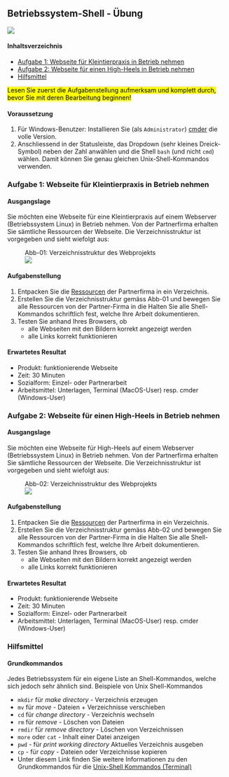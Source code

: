 <div class="jumbotron">
    <h2>Betriebssystem-Shell - Übung</h2><img class="icon" src="themen/img/terminal.png">
</div>

#### Inhaltsverzeichnis
<!-- MarkdownTOC -->

- [Aufgabe 1: Webseite für Kleintierpraxis in Betrieb nehmen](#aufgabe-1-webseite-f%C3%BCr-kleintierpraxis-in-betrieb-nehmen)
- [Aufgabe 2: Webseite für einen High-Heels in Betrieb nehmen](#aufgabe-2-webseite-f%C3%BCr-einen-high-heels-in-betrieb-nehmen)
- [Hilfsmittel](#hilfsmittel)

<!-- /MarkdownTOC -->


<mark>Lesen Sie zuerst die Aufgabenstellung aufmerksam und komplett durch, bevor Sie mit deren Bearbeitung beginnen!</mark>


<a id="windows-benutzer"></a>
#### Voraussetzung 
1. Für Windows-Benutzer: Installieren Sie (als <code>Administrator</code>) <a href="http://cmder.net" target="tab">cmder</a> die volle Version. 
2. Anschliessend in der Statusleiste, das Dropdown (sehr kleines Dreick-Symbol) neben der Zahl anwählen und die Shell <code>bash</code> (und nicht <code>cmd</code>) wählen. Damit können Sie genau gleichen Unix-Shell-Kommandos verwenden.


<a id="aufgabe-1-webseite-f%C3%BCr-kleintierpraxis-in-betrieb-nehmen"></a>
### Aufgabe 1: Webseite für Kleintierpraxis in Betrieb nehmen 

<a name="ausgangslage"></a>
<a id="ausgangslage"></a>
#### Ausgangslage
Sie möchten eine Webseite für eine Kleintierpraxis auf einem Webserver (Betriebssystem Linux) in Betrieb nehmen. Von der Partnerfirma erhalten Sie sämtliche Ressourcen der Webseite. Die Verzeichnisstruktur ist vorgegeben und sieht wiefolgt aus:

<figure>
<figcaption>Abb-01: Verzeichnisstruktur des Webprojekts</figcaption>
<img class="large" src="themen/img/ue_tierpraxis_01.png"/>
</figure>

<a name="aufgabenstellung"></a>
<a id="aufgabenstellung"></a>
#### Aufgabenstellung
1. Entpacken Sie die [Ressourcen](downloads/tierpraxis.zip) der Partnerfirma in ein Verzeichnis.
2. Erstellen Sie die Verzeichnisstruktur gemäss Abb-01 und bewegen Sie alle Ressourcen von der Partner-Firma  in die  Halten Sie alle Shell-Kommandos schriftlich fest, welche Ihre Arbeit dokumentieren. 
3. Testen Sie anhand Ihres Browsers, ob 
    * alle Webseiten mit den Bildern korrekt angezeigt werden
    * alle Links korrekt funktionieren 

<a id="erwartetes-resultat"></a>
#### Erwartetes Resultat
* Produkt: funktionierende Webseite
* Zeit: 30 Minuten
* Sozialform: Einzel- oder Partnerarbeit
* Arbeitsmittel: Unterlagen, Terminal (MacOS-User) resp. cmder (Windows-User)


<a id="aufgabe-2-webseite-f%C3%BCr-einen-high-heels-in-betrieb-nehmen"></a>
### Aufgabe 2: Webseite für einen High-Heels in Betrieb nehmen 
#### Ausgangslage
Sie möchten eine Webseite für High-Heels auf einem Webserver (Betriebssystem Linux) in Betrieb nehmen. Von der Partnerfirma erhalten Sie sämtliche Ressourcen der Webseite. Die Verzeichnisstruktur ist vorgegeben und sieht wiefolgt aus:

<figure>
<figcaption>Abb-02: Verzeichnisstruktur des Webprojekts</figcaption>
<img class="large" src="themen/img/ue_high_heels.png"/>
</figure>



<a name="aufgabenstellung"></a>
<a id="aufgabenstellung-1"></a>
#### Aufgabenstellung
1. Entpacken Sie die [Ressourcen](downloads/high_heels.zip) der Partnerfirma in ein Verzeichnis.
2. Erstellen Sie die Verzeichnisstruktur gemäss Abb-02 und bewegen Sie alle Ressourcen von der Partner-Firma  in die  Halten Sie alle Shell-Kommandos schriftlich fest, welche Ihre Arbeit dokumentieren. 
3. Testen Sie anhand Ihres Browsers, ob 
    * alle Webseiten mit den Bildern korrekt angezeigt werden
    * alle Links korrekt funktionieren 




<a id="erwartetes-resultat-1"></a>
#### Erwartetes Resultat
* Produkt: funktionierende Webseite
* Zeit: 30 Minuten
* Sozialform: Einzel- oder Partnerarbeit
* Arbeitsmittel: Unterlagen, Terminal (MacOS-User) resp. cmder (Windows-User)



<a id="hilfsmittel"></a>
### Hilfsmittel
<a id="grundkommandos"></a>
#### Grundkommandos
Jedes Betriebssystem für ein eigene Liste an Shell-Kommandos, welche sich jedoch sehr ähnlich sind. Beispiele von Unix Shell-Kommandos
* <code>mkdir</code> für *make directory* - Verzeichnis erzeugen
* <code>mv</code> für *move* - Dateien + Verzeichnisse verschieben
* <code>cd</code> für *change directory* - Verzeichnis wechseln
* <code>rm</code> für *remove* - Löschen von Dateien
* <code>rmdir</code> für *remove directory* - Löschen von Verzeichnissen
* <code>more</code> oder <code>cat</code> - Inhalt einer Datei anzeigen
* <code>pwd</code> - für *print working directory* Aktuelles Verzeichnis ausgeben
* <code>cp</code> - für *copy* - Dateien oder Verzeichnisse kopieren
* Unter diesem Link finden Sie weitere Informationen zu den Grundkommandos für die <a href="https://wiki.ubuntuusers.de/Shell/Befehlsübersicht/#Grundkommandos" target="tab">Unix-Shell Kommandos (Terminal)</a>

